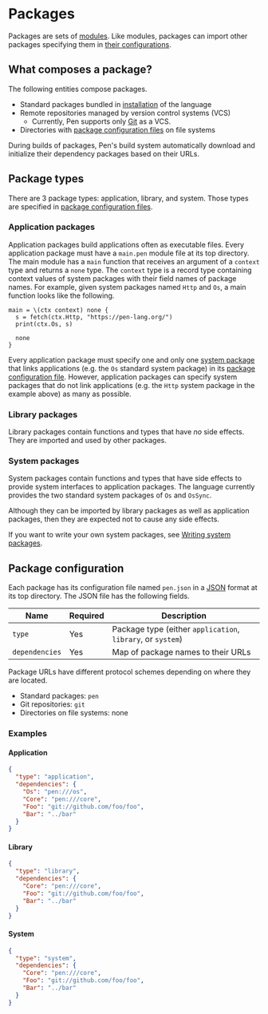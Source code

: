# Packages

Packages are sets of [modules](modules.md). Like modules, packages can import other packages specifying them in [their configurations](#package-configuration).

## What composes a package?

The following entities compose packages.

- Standard packages bundled in [installation](../../introduction/install.md) of the language
- Remote repositories managed by version control systems (VCS)
  - Currently, Pen supports only [Git](https://git-scm.com/) as a VCS.
- Directories with [package configuration files](#package-configuration) on file systems

During builds of packages, Pen's build system automatically download and initialize their dependency packages based on their URLs.

## Package types

There are 3 package types: application, library, and system. Those types are specified in [package configuration files](#package-configuration).

### Application packages

Application packages build applications often as executable files. Every application package must have a `main.pen` module file at its top directory. The main module has a `main` function that receives an argument of a `context` type and returns a `none` type. The `context` type is a record type containing context values of system packages with their field names of package names. For example, given system packages named `Http` and `Os`, a main function looks like the following.

```pen
main = \(ctx context) none {
  s = fetch(ctx.Http, "https://pen-lang.org/")
  print(ctx.Os, s)

  none
}
```

Every application package must specify one and only one [system package](#system-packages) that links applications (e.g. the `Os` standard system package) in its [package configuration file](#package-configuration). However, application packages can specify system packages that do not link applications (e.g. the `Http` system package in the example above) as many as possible.

### Library packages

Library packages contain functions and types that have _no_ side effects. They are imported and used by other packages.

### System packages

System packages contain functions and types that have side effects to provide system interfaces to application packages. The language currently provides the two standard system packages of `Os` and `OsSync`.

Although they can be imported by library packages as well as application packages, then they are expected not to cause any side effects.

If you want to write your own system packages, see [Writing system packages](../../advanced-features/writing-system-packages.md).

## Package configuration

Each package has its configuration file named `pen.json` in a [JSON](https://www.json.org/json-en.html) format at its top directory. The JSON file has the following fields.

| Name           | Required | Description                                                 |
| -------------- | -------- | ----------------------------------------------------------- |
| `type`         | Yes      | Package type (either `application`, `library`, or `system`) |
| `dependencies` | Yes      | Map of package names to their URLs                          |

Package URLs have different protocol schemes depending on where they are located.

- Standard packages: `pen`
- Git repositories: `git`
- Directories on file systems: none

### Examples

#### Application

```json
{
  "type": "application",
  "dependencies": {
    "Os": "pen:///os",
    "Core": "pen:///core",
    "Foo": "git://github.com/foo/foo",
    "Bar": "../bar"
  }
}
```

#### Library

```json
{
  "type": "library",
  "dependencies": {
    "Core": "pen:///core",
    "Foo": "git://github.com/foo/foo",
    "Bar": "../bar"
  }
}
```

#### System

```json
{
  "type": "system",
  "dependencies": {
    "Core": "pen:///core",
    "Foo": "git://github.com/foo/foo",
    "Bar": "../bar"
  }
}
```
